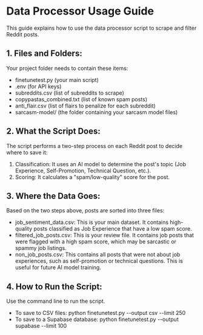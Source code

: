 # Data Processor Usage Guide

This guide explains how to use the data processor script to scrape and filter Reddit posts.

## 1. Files and Folders:

Your project folder needs to contain these items:
- finetunetest.py (your main script)
- .env (for API keys)
- subreddits.csv (list of subreddits to scrape)
- copypastas_combined.txt (list of known spam posts)
- anti_flair.csv (list of flairs to penalize for each subreddit)
- sarcasm-model/ (the folder containing your sarcasm model files)

## 2. What the Script Does:

The script performs a two-step process on each Reddit post to decide where to save it:
1. Classification: It uses an AI model to determine the post's topic (Job Experience, Self-Promotion, Technical Question, etc.).
2. Scoring: It calculates a "spam/low-quality" score for the post.

## 3. Where the Data Goes:

Based on the two steps above, posts are sorted into three files:
- job_sentiment_data.csv: This is your main dataset. It contains high-quality posts classified as Job Experience that have a low spam score.
- filtered_job_posts.csv: This is your review file. It contains job posts that were flagged with a high spam score, which may be sarcastic or spammy job listings.
- non_job_posts.csv: This contains all posts that were not about job experiences, such as self-promotion or technical questions. This is useful for future AI model training.

## 4. How to Run the Script:

Use the command line to run the script.
- To save to CSV files:
  python finetunetest.py --output csv --limit 250
- To save to a Supabase database:
  python finetunetest.py --output supabase --limit 100